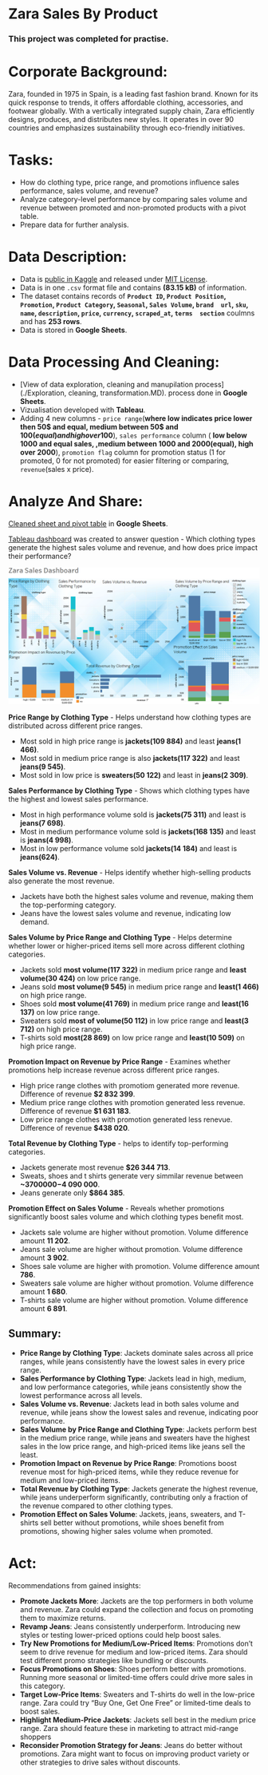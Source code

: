 # Zara Sales By Product

### This project was completed for practise.

# Corporate Background:
Zara, founded in 1975 in Spain, is a leading fast fashion brand. Known for its quick response to trends, it offers affordable clothing, accessories, and footwear globally. With a vertically integrated supply chain, Zara efficiently designs, produces, and distributes new styles.
It operates in over 90 countries and emphasizes sustainability through eco-friendly initiatives.

# Tasks:
* How do clothing type, price range, and promotions influence sales performance, sales volume, and revenue?
* Analyze category-level performance by comparing sales volume and revenue between promoted and non-promoted products with a pivot table.
* Prepare data for further analysis.

# Data Description:
* Data is [public in Kaggle](https://www.kaggle.com/datasets/xontoloyo/data-penjualan-zara/data) and released under [MIT License](https://www.mit.edu/~amini/LICENSE.md).
* Data is in one `.csv` format file and contains **(83.15 kB)** of information.
* The dataset contains records of **`Product ID`,	`Product Position`,	`Promotion`,	`Product Category`,	`Seasonal`,	`Sales Volume`,	`brand	url`,	`sku`,	`name`,	`description`,	`price`,	`currency`,	`scraped_at`,	`terms	section`** coulmns and has **253 rows**.
* Data is stored in **Google Sheets**.

# Data Processing And Cleaning:
* [View of data exploration, cleaning and manupilation process](./Exploration, cleaning, transformation.MD). process done in **Google Sheets**.
* Vizualisation developed with **Tableau**.
* Adding 4 new columns - `price range`(**where low indicates price lower then 50$ and equal, medium between 50$ and 100$(equal) and high over 100$**), `sales performance` column ( **low below 1000 and equal sales, ,medium between 1000 and 2000(equal), high over 2000**), `promotion flag` column for promotion status (1 for promoted, 0 for not promoted) for easier filtering or comparing, `revenue`(sales x price).

# Analyze And Share:
[Cleaned sheet and pivot table](https://docs.google.com/spreadsheets/d/1qM-US_Z5_eA7O50pTH4mnvdmK9CdFFQiH45qe5BHRhE/edit?usp=sharing) in **Google Sheets**.

[Tableau dashboard](https://public.tableau.com/app/profile/aurimas.naujalis/viz/Zarasales/Zarasales?publish=yes) was created to answer question - Which clothing types generate the highest sales volume and revenue, and how does price impact their performance?

![dashboard](zara_dashboard.PNG)

**Price Range by Clothing Type** - Helps understand how clothing types are distributed across different price ranges.
* Most sold in high price range is **jackets(109 884)** and least **jeans(1 466)**.
* Most sold in medium price range is also **jackets(117 322)** and least **jeans(9 545)**.
* Most sold in low price is **sweaters(50 122)** and least in **jeans(2 309)**.

**Sales Performance by Clothing Type** - Shows which clothing types have the highest and lowest sales performance.
* Most in high performance volume sold is **jackets(75 311)** and least is **jeans(7 698)**.
* Most in medium performance volume sold is **jackets(168 135)** and least is **jeans(4 998)**.
* Most in low performance volume sold **jackets(14 184)** and least is **jeans(624)**.

**Sales Volume vs. Revenue** - Helps identify whether high-selling products also generate the most revenue.
* Jackets have both the highest sales volume and revenue, making them the top-performing category.
* Jeans have the lowest sales volume and revenue, indicating low demand.

**Sales Volume by Price Range and Clothing Type** - Helps determine whether lower or higher-priced items sell more across different clothing categories.
* Jackets sold **most volume(117 322)** in medium price range and **least volume(30 424)** on low price range.
* Jeans sold **most volume(9 545)** in medium price range and **least(1 466)** on high price range.
* Shoes sold **most volume(41 769)** in medium price range and **least(16 137)** on low price range.
* Sweaters sold **most of volume(50 112)** in low price range and **least(3 712)** on high price range.
* T-shirts sold **most(28 869)** on low price range and **least(10 509)** on high price range.

**Promotion Impact on Revenue by Price Range** - Examines whether promotions help increase revenue across different price ranges.
* High price range clothes with promotiom generated more revenue. Difference of revenue **$2 832 399**.
* Medium price range clothes with promotion generated less revenue. Difference of revenue **$1 631 183**.
* Low price range clothes with promotion generated less renevue. Difference of revenue **$438 020**.

**Total Revenue by Clothing Type** - helps to identify top-performing categories.
* Jackets generate most revenue **$26 344 713**.
* Sweats, shoes and t shirts generate very simmilar revenue between **~$3 700 000-$4 090 000**.
* Jeans generate only **$864 385**.

**Promotion Effect on Sales Volume** - Reveals whether promotions significantly boost sales volume and which clothing types benefit most.
* Jackets sale volume are higher without promotion. Volume difference amount **11 202**.
* Jeans sale volume are higher without promotion. Volume difference amount **3 902**.
* Shoes sale volume are higher with promotion. Volume difference amount **786**.
* Sweaters  sale volume are higher without promotion. Volume difference amount **1 680**.
* T-shirts  sale volume are higher without promotion. Volume difference amount **6 891**.

## Summary:
* **Price Range by Clothing Type**: Jackets dominate sales across all price ranges, while jeans consistently have the lowest sales in every price range.
* **Sales Performance by Clothing Type**: Jackets lead in high, medium, and low performance categories, while jeans consistently show the lowest performance across all levels.
* **Sales Volume vs. Revenue**: Jackets lead in both sales volume and revenue, while jeans show the lowest sales and revenue, indicating poor performance.
* **Sales Volume by Price Range and Clothing Type**: Jackets perform best in the medium price range, while jeans and sweaters have the highest sales in the low price range, and high-priced items like jeans sell the least.
* **Promotion Impact on Revenue by Price Range**: Promotions boost revenue most for high-priced items, while they reduce revenue for medium and low-priced items.
* **Total Revenue by Clothing Type**: Jackets generate the highest revenue, while jeans underperform significantly, contributing only a fraction of the revenue compared to other clothing types.
* **Promotion Effect on Sales Volume**: Jackets, jeans, sweaters, and T-shirts sell better without promotions, while shoes benefit from promotions, showing higher sales volume when promoted.

# Act:
Recommendations from gained insights:
* **Promote Jackets More**: Jackets are the top performers in both volume and revenue. Zara could expand the collection and focus on promoting them to maximize returns.
* **Revamp Jeans**: Jeans consistently underperform. Introducing new styles or testing lower-priced options could help boost sales.
* **Try New Promotions for Medium/Low-Priced Items**: Promotions don’t seem to drive revenue for medium and low-priced items. Zara should test different promo strategies like bundling or discounts.
* **Focus Promotions on Shoes**: Shoes perform better with promotions. Running more seasonal or limited-time offers could drive more sales in this category.
* **Target Low-Price Items**: Sweaters and T-shirts do well in the low-price range. Zara could try “Buy One, Get One Free” or limited-time deals to boost sales.
* **Highlight Medium-Price Jackets**: Jackets sell best in the medium price range. Zara should feature these in marketing to attract mid-range shoppers
* **Reconsider Promotion Strategy for Jeans**: Jeans do better without promotions. Zara might want to focus on improving product variety or other strategies to drive sales without discounts.



